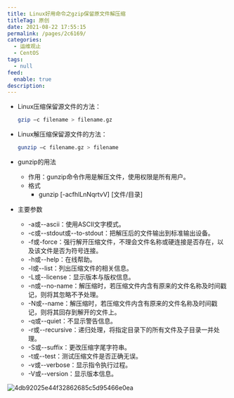 ```yaml
---
title: Linux好用命令之gzip保留原文件解压缩
titleTag: 原创
date: 2021-08-22 17:55:15
permalink: /pages/2c6169/
categories: 
  - 运维观止
  - CentOS
tags: 
  - null
feed: 
  enable: true
description: 
---
```


- Linux压缩保留源文件的方法：

  ```bash
  gzip –c filename > filename.gz 
  ```

- Linux解压缩保留源文件的方法： 

  ```bash
  gunzip –c filename.gz > filename 
  ```

- gunzip的用法
  - 作用：gunzip命令作用是解压文件，使用权限是所有用户。 
  - 格式
    - gunzip [-acfhlLnNqrtvV] [文件/目录] 

- 主要参数 
  - -a或--ascii：使用ASCII文字模式。 
  - -c或--stdout或--to-stdout：把解压后的文件输出到标准输出设备。 
  - -f或-force：强行解开压缩文件，不理会文件名称或硬连接是否存在，以及该文件是否为符号连接。 
  - -h或--help：在线帮助。 
  - -l或--list：列出压缩文件的相关信息。 
  - -L或--license：显示版本与版权信息。 
  - -n或--no-name：解压缩时，若压缩文件内含有原来的文件名称及时间戳记，则将其忽略不予处理。 
  - -N或--name：解压缩时，若压缩文件内含有原来的文件名称及时间戳记，则将其回存到解开的文件上。 
  - -q或--quiet：不显示警告信息。 
  - -r或--recursive：递归处理，将指定目录下的所有文件及子目录一并处理。 
  - -S或--suffix：更改压缩字尾字符串。 
  - -t或--test：测试压缩文件是否正确无误。 
  - -v或--verbose：显示指令执行过程。 
  - -V或--version：显示版本信息。

![4db92025e44f32862685c5d95466e0ea](http://t.eryajf.net/imgs/2021/09/d4459ea131441ae7.jpg)